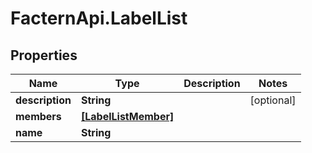 # FacternApi.LabelList

## Properties
Name | Type | Description | Notes
------------ | ------------- | ------------- | -------------
**description** | **String** |  | [optional] 
**members** | [**[LabelListMember]**](LabelListMember.md) |  | 
**name** | **String** |  | 


